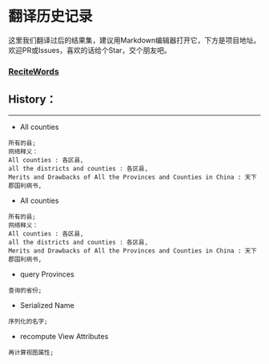 # 翻译历史记录 
这里我们翻译过后的结果集，建议用Markdown编辑器打开它，下方是项目地址。欢迎PR或Issues，喜欢的话给个Star，交个朋友吧。
### [ReciteWords](https://github.com/BolexLiu/ReciteWords)

## History：

---

- All counties
```
所有的县;
网络释义：
All counties : 各区县,
all the districts and counties : 各区县,
Merits and Drawbacks of All the Provinces and Counties in China : 天下郡国利病书,
```
- All counties
```
所有的县;
网络释义：
All counties : 各区县,
all the districts and counties : 各区县,
Merits and Drawbacks of All the Provinces and Counties in China : 天下郡国利病书,
```
- query Provinces
```
查询的省份;
```
- Serialized Name
```
序列化的名字;
```
- recompute View Attributes
```
再计算视图属性;
```
